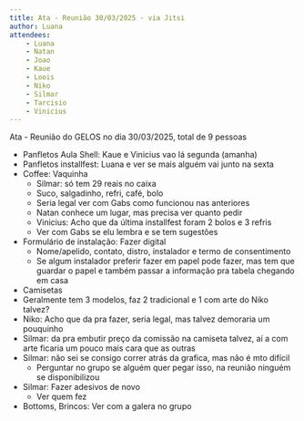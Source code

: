 ```yaml
---
title: Ata - Reunião 30/03/2025 - via Jitsi
author: Luana
attendees:
    - Luana
    - Natan
    - Joao
    - Kaue
    - Loois
    - Niko
    - Silmar
    - Tarcisio
    - Vinicius
---
```


Ata - Reunião do GELOS no dia 30/03/2025, total de 9 pessoas

- Panfletos Aula Shell: Kaue e Vinicius vao lá segunda (amanha)
- Panfletos installfest: Luana e ver se mais alguém vai junto na sexta
- Coffee: Vaquinha
  - Silmar: só tem 29 reais no caixa
  - Suco, salgadinho, refri, café, bolo
  - Seria legal ver com Gabs como funcionou nas anteriores 
  - Natan conhece um lugar, mas precisa ver quanto pedir
  - Vinicius: Acho que da última installfest foram 2 bolos e 3 refris
  - Ver com Gabs se elu lembra e se tem sugestões 
- Formulário de instalação: Fazer digital
  - Nome/apelido, contato, distro, instalador e termo de consentimento
  - Se algum instalador preferir fazer em papel pode fazer, mas tem que guardar o papel e também passar a informação pra tabela chegando em casa
- Camisetas
 - Geralmente tem 3 modelos, faz 2 tradicional e 1 com arte do Niko talvez?
  - Niko: Acho que da pra fazer, seria legal, mas talvez demoraria um pouquinho 
  - Silmar: da pra embutir preço da comissão na camiseta talvez, aí a com arte ficaria um pouco mais cara que as outras
  - Silmar: não sei se consigo correr atrás da grafica, mas não é mto difícil 
    - Perguntar no grupo se alguém quer pegar isso, na reunião ninguém se disponibilizou 
- Silmar: Fazer adesivos de novo
  - Ver quem fez
- Bottoms, Brincos: Ver com a galera no grupo
